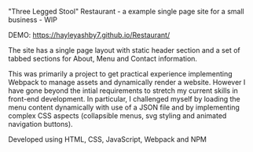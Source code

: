 "Three Legged Stool" Restaurant - a example single page site for a small business - WIP

DEMO: https://hayleyashby7.github.io/Restaurant/

The site has a single page layout with static header section and a set of tabbed sections for About, Menu and Contact information. 

This was primarily a project to get practical experience implementing Webpack to manage assets and dynamically render a website. However I have gone beyond the intial requirements to stretch my current skills in front-end development. In particular, I challenged myself by loading the menu content dynamically with use of a JSON file and by implementing complex CSS aspects (collapsible menus, svg styling and animated navigation buttons).


Developed using HTML, CSS, JavaScript, Webpack and NPM

